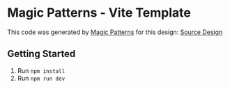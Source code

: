 # Magic Patterns - Vite Template

This code was generated by [Magic Patterns](https://magicpatterns.com) for this design: [Source Design](https://www.magicpatterns.com/c/mvbhiebevhnb3wsrfszcw5)

## Getting Started

1. Run `npm install`
2. Run `npm run dev`
